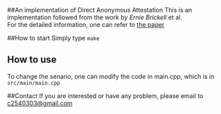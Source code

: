 ##An implementation of Direct Anonymous Attestation
This is an implementation followed from the work by *Ernie Brickell* et al.
<br>
For the detailed information, one can refer to [the paper](https://eprint.iacr.org/2004/205.pdf)
<br>

##How to start
Simply type `make`

## How to use
To change the senario, one can modify the code in main.cpp, which is in `src/main/main.cpp`

##Contact
If you are interested or have any problem, please email to c2540303@gmail.com
